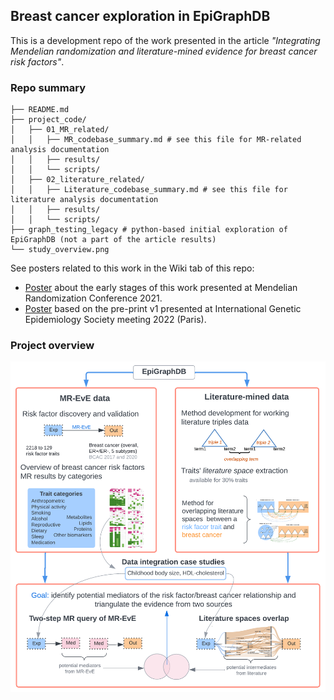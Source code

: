 ## Breast cancer exploration in EpiGraphDB

This is a development repo of the work presented in the article _"Integrating Mendelian randomization and literature-mined evidence for breast cancer risk factors"_.


### Repo summary

```
├── README.md
├── project_code/
│   ├── 01_MR_related/
│   │   ├── MR_codebase_summary.md # see this file for MR-related analysis documentation
│   │   ├── results/
│   │   └── scripts/
│   ├── 02_literature_related/
│   │   ├── Literature_codebase_summary.md # see this file for literature analysis documentation
│   │   ├── results/
│   │   └── scripts/
├── graph_testing_legacy # python-based initial exploration of EpiGraphDB (not a part of the article results)
└── study_overview.png

```

See posters related to this work in the Wiki tab of this repo: 

* [Poster](https://github.com/mvab/epigraphdb-breast-cancer/wiki/MR-conference-2021-poster) about the early stages of this work presented at Mendelian Randomization Conference 2021. 
* [Poster](https://github.com/mvab/epigraphdb-breast-cancer/wiki/IGES-conference-2022-poster) based on the pre-print v1 presented at International Genetic Epidemiology Society meeting 2022 (Paris).


### Project overview 
![](study_overview.png)
